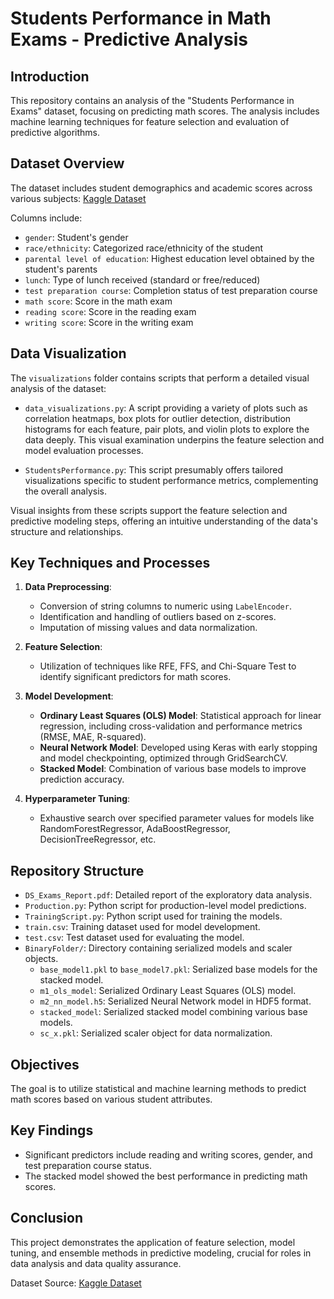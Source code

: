 # Students Performance in Math Exams - Predictive Analysis

## Introduction
This repository contains an analysis of the "Students Performance in Exams" dataset, focusing on predicting math scores. The analysis includes machine learning techniques for feature selection and evaluation of predictive algorithms.

## Dataset Overview
The dataset includes student demographics and academic scores across various subjects: [Kaggle Dataset](https://www.kaggle.com/datasets/spscientist/students-performance-in-exams)

Columns include: 
- `gender`: Student's gender
- `race/ethnicity`: Categorized race/ethnicity of the student
- `parental level of education`: Highest education level obtained by the student's parents
- `lunch`: Type of lunch received (standard or free/reduced)
- `test preparation course`: Completion status of test preparation course
- `math score`: Score in the math exam
- `reading score`: Score in the reading exam
- `writing score`: Score in the writing exam

## Data Visualization
The `visualizations` folder contains scripts that perform a detailed visual analysis of the dataset:

- `data_visualizations.py`: A script providing a variety of plots such as correlation heatmaps, box plots for outlier detection, distribution histograms for each feature, pair plots, and violin plots to explore the data deeply. This visual examination underpins the feature selection and model evaluation processes.

- `StudentsPerformance.py`: This script presumably offers tailored visualizations specific to student performance metrics, complementing the overall analysis.

Visual insights from these scripts support the feature selection and predictive modeling steps, offering an intuitive understanding of the data's structure and relationships.

## Key Techniques and Processes
1. **Data Preprocessing**:
   - Conversion of string columns to numeric using `LabelEncoder`.
   - Identification and handling of outliers based on z-scores.
   - Imputation of missing values and data normalization.

2. **Feature Selection**:
   - Utilization of techniques like RFE, FFS, and Chi-Square Test to identify significant predictors for math scores.

3. **Model Development**:
   - **Ordinary Least Squares (OLS) Model**: Statistical approach for linear regression, including cross-validation and performance metrics (RMSE, MAE, R-squared).
   - **Neural Network Model**: Developed using Keras with early stopping and model checkpointing, optimized through GridSearchCV.
   - **Stacked Model**: Combination of various base models to improve prediction accuracy. 

4. **Hyperparameter Tuning**:
   - Exhaustive search over specified parameter values for models like RandomForestRegressor, AdaBoostRegressor, DecisionTreeRegressor, etc.

## Repository Structure
- `DS_Exams_Report.pdf`: Detailed report of the exploratory data analysis.
- `Production.py`: Python script for production-level model predictions.
- `TrainingScript.py`: Python script used for training the models.
- `train.csv`: Training dataset used for model development.
- `test.csv`: Test dataset used for evaluating the model.
- `BinaryFolder/`: Directory containing serialized models and scaler objects.
  - `base_model1.pkl` to `base_model7.pkl`: Serialized base models for the stacked model.
  - `m1_ols_model`: Serialized Ordinary Least Squares (OLS) model.
  - `m2_nn_model.h5`: Serialized Neural Network model in HDF5 format.
  - `stacked_model`: Serialized stacked model combining various base models.
  - `sc_x.pkl`: Serialized scaler object for data normalization.

## Objectives
The goal is to utilize statistical and machine learning methods to predict math scores based on various student attributes.

## Key Findings
- Significant predictors include reading and writing scores, gender, and test preparation course status.
- The stacked model showed the best performance in predicting math scores.

## Conclusion
This project demonstrates the application of feature selection, model tuning, and ensemble methods in predictive modeling, crucial for roles in data analysis and data quality assurance.

Dataset Source: [Kaggle Dataset](https://www.kaggle.com/datasets/spscientist/students-performance-in-exams)
